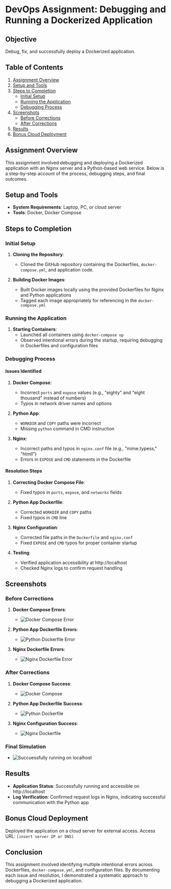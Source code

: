 # DevOps Assignment: Debugging and Running a Dockerized Application

## Objective
Debug, fix, and successfully deploy a Dockerized application.

## Table of Contents
1. [Assignment Overview](#assignment-overview)
2. [Setup and Tools](#setup-and-tools)
3. [Steps to Completion](#steps-to-completion)
   - [Initial Setup](#initial-setup)
   - [Running the Application](#running-the-application)
   - [Debugging Process](#debugging-process)
4. [Screenshots](#screenshots)
   - [Before Corrections](#before-corrections)
   - [After Corrections](#after-corrections)
5. [Results](#results)
6. [Bonus Cloud Deployment](#bonus-cloud-deployment)

## Assignment Overview
This assignment involved debugging and deploying a Dockerized application with an Nginx server and a Python-based web service. Below is a step-by-step account of the process, debugging steps, and final outcomes.

## Setup and Tools
- **System Requirements**: Laptop, PC, or cloud server
- **Tools**: Docker, Docker Compose

## Steps to Completion

### Initial Setup
1. **Cloning the Repository**:
   - Cloned the GitHub repository containing the Dockerfiles, `docker-compose.yml`, and application code.

2. **Building Docker Images**:
   - Built Docker images locally using the provided Dockerfiles for Nginx and Python applications
   - Tagged each image appropriately for referencing in the `docker-compose.yml`

### Running the Application
1. **Starting Containers**:
   - Launched all containers using `docker-compose up`
   - Observed intentional errors during the startup, requiring debugging in Dockerfiles and configuration files

### Debugging Process

#### Issues Identified
1. **Docker Compose**:
   - Incorrect `ports` and `expose` values (e.g., "eighty" and "eight thousand" instead of numbers)
   - Typos in network driver names and options

2. **Python App**:
   - `WORKDIR` and `COPY` paths were incorrect
   - Missing `python` command in CMD instruction

3. **Nginx**:
   - Incorrect paths and typos in `nginx.conf` file (e.g., "mime.typess," "htmll")
   - Errors in `EXPOSE` and `CMD` statements in the Dockerfile

#### Resolution Steps
1. **Correcting Docker Compose File**:
   - Fixed typos in `ports`, `expose`, and `networks` fields

2. **Python App Dockerfile**:
   - Corrected `WORKDIR` and `COPY` paths
   - Fixed typos in `CMD` line

3. **Nginx Configuration**:
   - Corrected file paths in the `Dockerfile` and `nginx.conf`
   - Fixed `EXPOSE` and `CMD` typos for proper container startup

4. **Testing**:
   - Verified application accessibility at http://localhost
   - Checked Nginx logs to confirm request handling

## Screenshots

### Before Corrections
1. **Docker Compose Errors**:
   - ![Docker Compose Error](screenshots/DockerComposeBefore.png)

2. **Python App Dockerfile Errors**:
   - ![Python Dockerfile Error](screenshots/dockerPythonBefore.png)

3. **Nginx Dockerfile Errors**:
   - ![Nginx Dockerfile Error](screenshots/DockerNginxBefore.png)

### After Corrections
1. **Docker Compose Success**:
   - ![Docker Compose](screenshots/DockerComposeAfter2.png)

2. **Python App Dockerfile Success**:
   - ![Python Dockerfile](screenshots/DockerPythonAfter.png)

3. **Nginx Configuration Success**:
   - ![Nginx Dockerfile](screenshots/DockerNginxAfter2.png)

### Final Simulation
   - ![Succuessfully running on localhost](screenshots/FinalSimulation.png)

## Results
- **Application Status**: Successfully running and accessible on http://localhost
- **Log Verification**: Confirmed request logs in Nginx, indicating successful communication with the Python app


## Bonus Cloud Deployment
Deployed the application on a cloud server for external access.
Access URL: `[insert server IP or DNS]`

## Conclusion
This assignment involved identifying multiple intentional errors across Dockerfiles, `docker-compose.yml`, and configuration files. By documenting each issue and resolution, I demonstrated a systematic approach to debugging a Dockerized application.